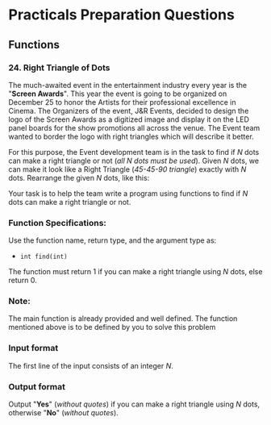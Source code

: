 # Practicals Preparation Questions
## **Functions**

### $24.$ Right Triangle of Dots 

The much-awaited event in the entertainment industry every year is the "**Screen Awards**". This year the event is going to be organized on December $25$ to honor the Artists for their professional excellence in Cinema. The Organizers of the event, J&R Events, decided to design the logo of the Screen Awards as a digitized image and display it on the LED panel boards for the show promotions all across the venue. The Event team wanted to border the logo with right triangles which will describe it better.

For this purpose, the Event development team is in the task to find if $N$ dots can make a right triangle or not (*all $N$ dots must be used*). Given $N$ dots, we can make it look like a Right Triangle (*45-45-90 triangle*) exactly with $N$ dots. Rearrange the given $N$ dots, like this:

Your task is to help the team write a program using functions to find if $N$ dots can make a right triangle or not.

### **Function Specifications:**
Use the function name, return type, and the argument type as:

  - `int find(int)`

The function must return $1$ if you can make a right triangle using $N$ dots, else return $0$.

### **Note:**
The main function is already provided and well defined. The function mentioned above is to be defined by you to solve this problem

### **Input format**
The first line of the input consists of an integer $N$.

### **Output format**
Output "**Yes**" (*without quotes*) if you can make a right triangle using $N$ dots, otherwise "**No**" (*without quotes*).

